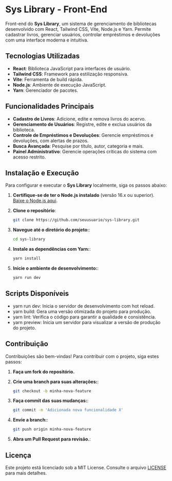 # Sys Library - Front-End

Front-end do **Sys Library**, um sistema de gerenciamento de bibliotecas desenvolvido com React, Tailwind CSS, Vite, Node.js e Yarn. Permite cadastrar livros, gerenciar usuários, controlar empréstimos e devoluções com uma interface moderna e intuitiva.

## Tecnologias Utilizadas

- **React**: Biblioteca JavaScript para interfaces de usuário.
- **Tailwind CSS**: Framework para estilização responsiva.
- **Vite**: Ferramenta de build rápida.
- **Node.js**: Ambiente de execução JavaScript.
- **Yarn**: Gerenciador de pacotes.

## Funcionalidades Principais

- **Cadastro de Livros**: Adicione, edite e remova livros do acervo.
- **Gerenciamento de Usuários**: Registre, edite e exclua usuários da biblioteca.
- **Controle de Empréstimos e Devoluções**: Gerencie empréstimos e devoluções, com alertas de prazos.
- **Busca Avançada**: Pesquise por título, autor, categoria e mais.
- **Painel Administrativo**: Gerencie operações críticas do sistema com acesso restrito.

## Instalação e Execução

Para configurar e executar o **Sys Library** localmente, siga os passos abaixo:

1. **Certifique-se de ter o Node.js instalado** (versão 16.x ou superior). [Baixe o Node.js aqui](https://nodejs.org/).

2. **Clone o repositório**:

   ```bash
   git clone https://github.com/seuusuario/sys-library.git

3. **Navegue até o diretório do projeto:**:
    
   ```bash
   cd sys-library

4. **Instale as dependências com Yarn:**:
     
   ```bash
   yarn install

5. **Inicie o ambiente de desenvolvimento:**:
     
   ```bash
   yarn run dev

## Scripts Disponíveis

- yarn run dev: Inicia o servidor de desenvolvimento com hot reload.
- yarn build: Gera uma versão otimizada do projeto para produção.
- yarn lint: Verifica o código para garantir a qualidade e consistência.
- yarn preview: Inicia um servidor para visualizar a versão de produção do projeto.


## Contribuição

Contribuições são bem-vindas! Para contribuir com o projeto, siga estes passos:

1. **Faça um fork do repositório.**

2. **Crie uma branch para suas alterações:**:

   ```bash
   git checkout -b minha-nova-feature

3. **Faça commit das suas mudanças:**:
    
   ```bash
   git commit -m 'Adicionada nova funcionalidade X'

4. **Envie a branch:**:
     
   ```bash
   git push origin minha-nova-feature

5. **Abra um Pull Request para revisão.**:

## Licença

Este projeto está licenciado sob a MIT License. Consulte o arquivo [LICENSE](LICENSE) para mais detalhes.
